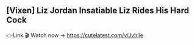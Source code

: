 ## [Vixen] Liz Jordan Insatiable Liz Rides His Hard Cock
👉Link 🎬 Watch now → https://cutelatest.com/v/Jvhlle
